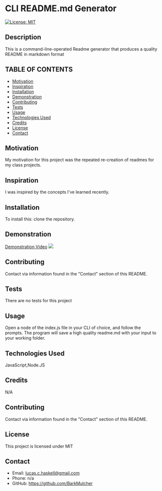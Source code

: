
  # CLI README.md Generator

  [![License: MIT](https://img.shields.io/badge/License-MIT-yellow.svg)](https://opensource.org/licenses/MIT) 

  ## Description
  This is a command-line-operated Readme generator that produces a quality README in markdown format

  ## TABLE OF CONTENTS
  * [Motivation](#motivation)
  * [Inspiration](#inspiration)
  * [Installation](#installation)
  * [Demonstration](#demonstration)
  * [Contributing](#contributing)
  * [Tests](#Tests)
  * [Usage](#usage)
  * [Technologies Used](#languages)
  * [Credits](#credits)
  * [License](#license)
  * [Contact](#contact)
  
  ## Motivation
  My motivation for this project was the repeated re-creation of readmes for my  class projects.  

  ## Inspiration
  I was inspired by the concepts I've learned recently.

  ## Installation
  To install this: clone the repository.

  ## Demonstration
  [Demonstration Video](https://github.com/BarkMulcher/README-generator/blob/main/mdgeneratorgif.gif)
  <img src="https://github.com/BarkMulcher/README-generator/blob/main/mdgeneratorgif.gif" />

  ## Contributing
  Contact via information found in the "Contact" section of this README.

  ## Tests
  There are no tests for this project

  ## Usage
  Open a node of the index.js file in your CLI of choice, and follow the prompts. The program will save a high quality readme.md with your input to your working folder.

  ## Technologies Used
  JavaScript,Node.JS

  ## Credits
  N/A

  ## Contributing
  Contact via information found in the "Contact" section of this README.

  ## License
  This project is licensed under MIT

  ## Contact
  * Email: lucas.c.haskell@gmail.com
  * Phone: n/a
  * GitHub: https://github.com/BarkMulcher
